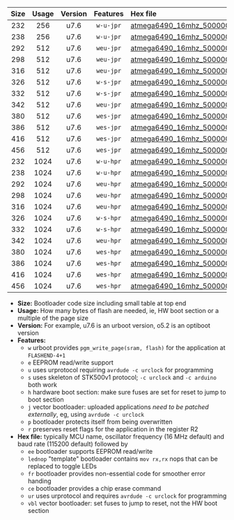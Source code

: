 |Size|Usage|Version|Features|Hex file|
|:-:|:-:|:-:|:-:|:--|
|232|256|u7.6|`w-u-jpr`|[atmega6490_16mhz_500000bps_ur_vbl.hex](https://raw.githubusercontent.com/stefanrueger/urboot/main/bootloaders/atmega6490/fcpu_16mhz/500000_bps/atmega6490_16mhz_500000bps_ur_vbl.hex)|
|238|256|u7.6|`w-u-jpr`|[atmega6490_16mhz_500000bps_lednop_ur_vbl.hex](https://raw.githubusercontent.com/stefanrueger/urboot/main/bootloaders/atmega6490/fcpu_16mhz/500000_bps/atmega6490_16mhz_500000bps_lednop_ur_vbl.hex)|
|292|512|u7.6|`weu-jpr`|[atmega6490_16mhz_500000bps_ee_ur_vbl.hex](https://raw.githubusercontent.com/stefanrueger/urboot/main/bootloaders/atmega6490/fcpu_16mhz/500000_bps/atmega6490_16mhz_500000bps_ee_ur_vbl.hex)|
|298|512|u7.6|`weu-jpr`|[atmega6490_16mhz_500000bps_ee_lednop_ur_vbl.hex](https://raw.githubusercontent.com/stefanrueger/urboot/main/bootloaders/atmega6490/fcpu_16mhz/500000_bps/atmega6490_16mhz_500000bps_ee_lednop_ur_vbl.hex)|
|316|512|u7.6|`weu-jpr`|[atmega6490_16mhz_500000bps_ee_lednop_fr_ur_vbl.hex](https://raw.githubusercontent.com/stefanrueger/urboot/main/bootloaders/atmega6490/fcpu_16mhz/500000_bps/atmega6490_16mhz_500000bps_ee_lednop_fr_ur_vbl.hex)|
|326|512|u7.6|`w-s-jpr`|[atmega6490_16mhz_500000bps_vbl.hex](https://raw.githubusercontent.com/stefanrueger/urboot/main/bootloaders/atmega6490/fcpu_16mhz/500000_bps/atmega6490_16mhz_500000bps_vbl.hex)|
|332|512|u7.6|`w-s-jpr`|[atmega6490_16mhz_500000bps_lednop_vbl.hex](https://raw.githubusercontent.com/stefanrueger/urboot/main/bootloaders/atmega6490/fcpu_16mhz/500000_bps/atmega6490_16mhz_500000bps_lednop_vbl.hex)|
|342|512|u7.6|`weu-jpr`|[atmega6490_16mhz_500000bps_ee_lednop_fr_ce_ur_vbl.hex](https://raw.githubusercontent.com/stefanrueger/urboot/main/bootloaders/atmega6490/fcpu_16mhz/500000_bps/atmega6490_16mhz_500000bps_ee_lednop_fr_ce_ur_vbl.hex)|
|380|512|u7.6|`wes-jpr`|[atmega6490_16mhz_500000bps_ee_vbl.hex](https://raw.githubusercontent.com/stefanrueger/urboot/main/bootloaders/atmega6490/fcpu_16mhz/500000_bps/atmega6490_16mhz_500000bps_ee_vbl.hex)|
|386|512|u7.6|`wes-jpr`|[atmega6490_16mhz_500000bps_ee_lednop_vbl.hex](https://raw.githubusercontent.com/stefanrueger/urboot/main/bootloaders/atmega6490/fcpu_16mhz/500000_bps/atmega6490_16mhz_500000bps_ee_lednop_vbl.hex)|
|416|512|u7.6|`wes-jpr`|[atmega6490_16mhz_500000bps_ee_lednop_fr_vbl.hex](https://raw.githubusercontent.com/stefanrueger/urboot/main/bootloaders/atmega6490/fcpu_16mhz/500000_bps/atmega6490_16mhz_500000bps_ee_lednop_fr_vbl.hex)|
|456|512|u7.6|`wes-jpr`|[atmega6490_16mhz_500000bps_ee_lednop_fr_ce_vbl.hex](https://raw.githubusercontent.com/stefanrueger/urboot/main/bootloaders/atmega6490/fcpu_16mhz/500000_bps/atmega6490_16mhz_500000bps_ee_lednop_fr_ce_vbl.hex)|
|232|1024|u7.6|`w-u-hpr`|[atmega6490_16mhz_500000bps_ur.hex](https://raw.githubusercontent.com/stefanrueger/urboot/main/bootloaders/atmega6490/fcpu_16mhz/500000_bps/atmega6490_16mhz_500000bps_ur.hex)|
|238|1024|u7.6|`w-u-hpr`|[atmega6490_16mhz_500000bps_lednop_ur.hex](https://raw.githubusercontent.com/stefanrueger/urboot/main/bootloaders/atmega6490/fcpu_16mhz/500000_bps/atmega6490_16mhz_500000bps_lednop_ur.hex)|
|292|1024|u7.6|`weu-hpr`|[atmega6490_16mhz_500000bps_ee_ur.hex](https://raw.githubusercontent.com/stefanrueger/urboot/main/bootloaders/atmega6490/fcpu_16mhz/500000_bps/atmega6490_16mhz_500000bps_ee_ur.hex)|
|298|1024|u7.6|`weu-hpr`|[atmega6490_16mhz_500000bps_ee_lednop_ur.hex](https://raw.githubusercontent.com/stefanrueger/urboot/main/bootloaders/atmega6490/fcpu_16mhz/500000_bps/atmega6490_16mhz_500000bps_ee_lednop_ur.hex)|
|316|1024|u7.6|`weu-hpr`|[atmega6490_16mhz_500000bps_ee_lednop_fr_ur.hex](https://raw.githubusercontent.com/stefanrueger/urboot/main/bootloaders/atmega6490/fcpu_16mhz/500000_bps/atmega6490_16mhz_500000bps_ee_lednop_fr_ur.hex)|
|326|1024|u7.6|`w-s-hpr`|[atmega6490_16mhz_500000bps.hex](https://raw.githubusercontent.com/stefanrueger/urboot/main/bootloaders/atmega6490/fcpu_16mhz/500000_bps/atmega6490_16mhz_500000bps.hex)|
|332|1024|u7.6|`w-s-hpr`|[atmega6490_16mhz_500000bps_lednop.hex](https://raw.githubusercontent.com/stefanrueger/urboot/main/bootloaders/atmega6490/fcpu_16mhz/500000_bps/atmega6490_16mhz_500000bps_lednop.hex)|
|342|1024|u7.6|`weu-hpr`|[atmega6490_16mhz_500000bps_ee_lednop_fr_ce_ur.hex](https://raw.githubusercontent.com/stefanrueger/urboot/main/bootloaders/atmega6490/fcpu_16mhz/500000_bps/atmega6490_16mhz_500000bps_ee_lednop_fr_ce_ur.hex)|
|380|1024|u7.6|`wes-hpr`|[atmega6490_16mhz_500000bps_ee.hex](https://raw.githubusercontent.com/stefanrueger/urboot/main/bootloaders/atmega6490/fcpu_16mhz/500000_bps/atmega6490_16mhz_500000bps_ee.hex)|
|386|1024|u7.6|`wes-hpr`|[atmega6490_16mhz_500000bps_ee_lednop.hex](https://raw.githubusercontent.com/stefanrueger/urboot/main/bootloaders/atmega6490/fcpu_16mhz/500000_bps/atmega6490_16mhz_500000bps_ee_lednop.hex)|
|416|1024|u7.6|`wes-hpr`|[atmega6490_16mhz_500000bps_ee_lednop_fr.hex](https://raw.githubusercontent.com/stefanrueger/urboot/main/bootloaders/atmega6490/fcpu_16mhz/500000_bps/atmega6490_16mhz_500000bps_ee_lednop_fr.hex)|
|456|1024|u7.6|`wes-hpr`|[atmega6490_16mhz_500000bps_ee_lednop_fr_ce.hex](https://raw.githubusercontent.com/stefanrueger/urboot/main/bootloaders/atmega6490/fcpu_16mhz/500000_bps/atmega6490_16mhz_500000bps_ee_lednop_fr_ce.hex)|

- **Size:** Bootloader code size including small table at top end
- **Usage:** How many bytes of flash are needed, ie, HW boot section or a multiple of the page size
- **Version:** For example, u7.6 is an urboot version, o5.2 is an optiboot version
- **Features:**
  + `w` urboot provides `pgm_write_page(sram, flash)` for the application at `FLASHEND-4+1`
  + `e` EEPROM read/write support
  + `u` uses urprotocol requiring `avrdude -c urclock` for programming
  + `s` uses skeleton of STK500v1 protocol; `-c urclock` and `-c arduino` both work
  + `h` hardware boot section: make sure fuses are set for reset to jump to boot section
  + `j` vector bootloader: uploaded applications *need to be patched externally*, eg, using `avrdude -c urclock`
  + `p` bootloader protects itself from being overwritten
  + `r` preserves reset flags for the application in the register R2
- **Hex file:** typically MCU name, oscillator frequency (16 MHz default) and baud rate (115200 default) followed by
  + `ee` bootloader supports EEPROM read/write
  + `lednop` "template" bootloader contains `mov rx,rx` nops that can be replaced to toggle LEDs
  + `fr` bootloader provides non-essential code for smoother error handing
  + `ce` bootloader provides a chip erase command
  + `ur` uses urprotocol and requires `avrdude -c urclock` for programming
  + `vbl` vector bootloader: set fuses to jump to reset, not the HW boot section
